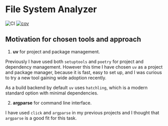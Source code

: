 # File System Analyzer

![CI](https://github.com/georgelepsaya/file-system-analyzer/actions/workflows/tests.yaml/badge.svg) 
[![cov](https://georgelepsaya.github.io/file-system-analyzer/badges/coverage.svg)](https://github.com/georgelepsaya/file-system-analyzer/actions)

## Motivation for chosen tools and approach

1. **uv** for project and package management.

Previously I have used both `setuptools` and `poetry` for project and dependency management. However this time I have chosen `uv` as a project and package manager, because it is fast, easy to set up, and I was curious to try a new tool gaining wide adoption recently.

As a build backend by default `uv` uses `hatchling`, which is a modern standard option with minimal dependencies.

2. **argparse** for command line interface.

I have used `click` and `argparse` in my previous projects and I thought that `argparse` is a good fit for this task.